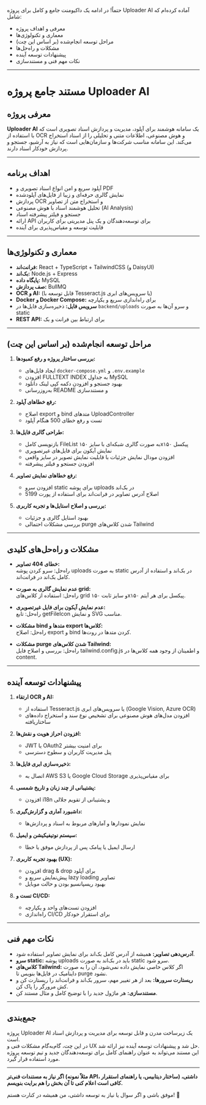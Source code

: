 حتماً! در ادامه یک داکیومنت جامع و کامل برای پروژه Uploader AI آماده کرده‌ام که شامل:
- معرفی و اهداف پروژه
- معماری و تکنولوژی‌ها
- مراحل توسعه انجام‌شده (بر اساس این چت)
- مشکلات و راه‌حل‌ها
- پیشنهادات توسعه آینده
- نکات مهم فنی و مستندسازی

---

# مستند جامع پروژه Uploader AI

## معرفی پروژه

**Uploader AI** یک سامانه هوشمند برای آپلود، مدیریت و پردازش اسناد تصویری است که با استفاده از OCR و هوش مصنوعی، اطلاعات متنی و تحلیلی را از اسناد استخراج می‌کند. این سامانه مناسب شرکت‌ها و سازمان‌هایی است که نیاز به آرشیو، جستجو و پردازش خودکار اسناد دارند.

---

## اهداف برنامه

- آپلود سریع و امن انواع اسناد تصویری و PDF
- نمایش گالری حرفه‌ای و زیبا از فایل‌های آپلودشده
- پردازش OCR و استخراج متن از تصاویر
- تحلیل هوشمند اسناد با هوش مصنوعی (AI Analysis)
- جستجو و فیلتر پیشرفته اسناد
- ارائه API برای توسعه‌دهندگان و یک پنل مدیریتی برای کاربران
- قابلیت توسعه و مقیاس‌پذیری برای آینده

---

## معماری و تکنولوژی‌ها

- **فرانت‌اند:** React + TypeScript + TailwindCSS (و DaisyUI)
- **بک‌اند:** Node.js + Express
- **پایگاه داده:** MySQL
- **صف پردازش:** BullMQ
- **OCR و AI:** (قابل توسعه با Tesseract.js یا سرویس‌های ابری)
- **Docker و Docker Compose:** برای راه‌اندازی سریع و یکپارچه
- **سرویس فایل:** ذخیره‌سازی فایل‌ها در `backend/uploads` و سرو آن‌ها به صورت static
- **REST API:** برای ارتباط بین فرانت و بک

---

## مراحل توسعه انجام‌شده (بر اساس این چت)

1. **بررسی ساختار پروژه و رفع کمبودها:**
   - ایجاد فایل‌های `docker-compose.yml` و `.env.example`
   - افزودن FULLTEXT INDEX به جداول MySQL
   - بهبود جستجو و افزودن دکمه کپی لینک دانلود
   - به‌روزرسانی README و مستندسازی

2. **رفع خطاهای آپلود:**
   - اصلاح export و bind متدهای UploadController
   - تست و رفع خطای 500 هنگام آپلود

3. **طراحی گالری فایل‌ها:**
   - بازنویسی کامل FileList به صورت گالری شبکه‌ای با سایز ۱۵۰x۱۵۰ پیکسل
   - نمایش آیکون برای فایل‌های غیرتصویری
   - افزودن مودال نمایش جزئیات با قابلیت نمایش تصویر در سایز واقعی
   - افزودن جستجو و فیلتر پیشرفته

4. **رفع خطاهای نمایش تصاویر:**
   - افزودن سرو static برای پوشه uploads در بک‌اند
   - اصلاح آدرس تصاویر در فرانت‌اند برای استفاده از پورت 5199

5. **بررسی و اصلاح استایل‌ها و تجربه کاربری:**
   - بهبود استایل گالری و جزئیات
   - بررسی مشکلات احتمالی purge شدن کلاس‌های Tailwind

---

## مشکلات و راه‌حل‌های کلیدی

- **خطای 404 تصاویر:**  
  راه‌حل: سرو کردن پوشه uploads به صورت static در بک‌اند و استفاده از آدرس کامل بک‌اند در فرانت‌اند.

- **عدم نمایش گالری به صورت grid:**  
  راه‌حل: استفاده از کلاس‌های grid و سایز ثابت ۱۵۰x۱۵۰ پیکسل برای هر آیتم.

- **عدم نمایش آیکون برای فایل غیرتصویری:**  
  راه‌حل: تابع getFileIcon و نمایش SVG مناسب.

- **مشکلات bind متدها و export کلاس‌ها:**  
  راه‌حل: اصلاح export و bind کردن متدها در روت‌ها.

- **مشکلات purge شدن کلاس‌های Tailwind:**  
  راه‌حل: بررسی و اصلاح فایل tailwind.config.js و اطمینان از وجود همه کلاس‌ها در content.

---

## پیشنهادات توسعه آینده

1. **ارتقاء OCR و AI:**
   - استفاده از Tesseract.js یا سرویس‌های ابری (Google Vision, Azure OCR)
   - افزودن مدل‌های هوش مصنوعی برای تشخیص نوع سند و استخراج داده‌های ساختاریافته

2. **افزودن احراز هویت و نقش‌ها:**
   - JWT یا OAuth2 برای امنیت بیشتر
   - پنل مدیریت کاربران و سطوح دسترسی

3. **ذخیره‌سازی ابری فایل‌ها:**
   - اتصال به AWS S3 یا Google Cloud Storage برای مقیاس‌پذیری

4. **پشتیبانی از چند زبان و تاریخ شمسی:**
   - افزودن i18n و پشتیبانی از تقویم جلالی

5. **داشبورد آماری و گزارش‌گیری:**
   - نمایش نمودارها و آمارهای مربوط به اسناد و پردازش‌ها

6. **سیستم نوتیفیکیشن و ایمیل:**
   - ارسال ایمیل یا پیامک پس از پردازش موفق یا خطا

7. **بهبود تجربه کاربری (UX):**
   - افزودن drag & drop برای آپلود
   - پیش‌نمایش سریع و lazy loading تصاویر
   - بهبود ریسپانسیو بودن و حالت موبایل

8. **تست و CI/CD:**
   - افزودن تست‌های واحد و یکپارچه
   - راه‌اندازی CI/CD برای استقرار خودکار

---

## نکات مهم فنی

- **آدرس‌دهی تصاویر:** همیشه از آدرس کامل بک‌اند برای نمایش تصاویر استفاده شود.
- **سرو static:** پوشه uploads باید در بک‌اند به صورت static سرو شود.
- **کلاس‌های Tailwind:** اگر کلاس خاصی نمایش داده نمی‌شود، آن را به صورت داینامیک در فایل‌ها بنویس تا purge نشود.
- **ریستارت سرورها:** بعد از هر تغییر مهم، سرور بک‌اند و فرانت‌اند را ریستارت کن و کش مرورگر را پاک کن.
- **مستندسازی:** هر ماژول جدید را با توضیح کامل و مثال مستند کن.

---

## جمع‌بندی

پروژه Uploader AI یک زیرساخت مدرن و قابل توسعه برای مدیریت و پردازش اسناد است.  
در این چت، گام‌به‌گام مشکلات فنی و UX حل شد و پیشنهادات توسعه آینده نیز ارائه شد.  
این مستند می‌تواند به عنوان راهنمای کامل برای توسعه‌دهندگان جدید و تیم توسعه پروژه مورد استفاده قرار گیرد.

---

**اگر نیاز به مستندات فنی‌تر (مثلاً نمونه API، ساختار دیتابیس، یا راهنمای استقرار) داشتی، کافی است اعلام کنی تا آن بخش را هم برایت بنویسم.**

موفق باشی و اگر سوال یا نیاز به توسعه داشتی، من همیشه در کنارت هستم! 🚀